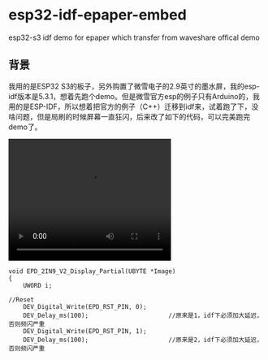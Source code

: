 # esp32-idf-epaper-embed

esp32-s3 idf demo for epaper which transfer from waveshare offical demo

## 背景

我用的是ESP32 S3的板子，另外购置了微雪电子的2.9英寸的墨水屏，我的esp-idf版本是5.3.1，想着先跑个demo。但是微雪官方esp的例子只有Arduino的，我用的是ESP-IDF，所以想着把官方的例子（C++）迁移到idf来，试着跑了下，没啥问题，但是局刷的时候屏幕一直狂闪，后来改了如下的代码，可以完美跑完demo了。

<video width="320" height="240" controls>
	<source src="./video/video.mp4" type="video/mp4">
</video>

```
void EPD_2IN9_V2_Display_Partial(UBYTE *Image)
{
	UWORD i;

//Reset
    DEV_Digital_Write(EPD_RST_PIN, 0);
    DEV_Delay_ms(100);						//原来是1，idf下必须加大延迟，否则频闪严重
    DEV_Digital_Write(EPD_RST_PIN, 1);
    DEV_Delay_ms(100);						//原来是2，idf下必须加大延迟，否则频闪严重

```  

